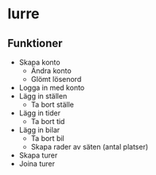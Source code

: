 # lurre

## Funktioner
* Skapa konto
    * Ändra konto
    * Glömt lösenord
* Logga in med konto
* Lägg in ställen
    * Ta bort ställe
* Lägg in tider
    * Ta bort tid
* Lägg in bilar
    * Ta bort bil
    * Skapa rader av säten (antal platser)
* Skapa turer
* Joina turer
